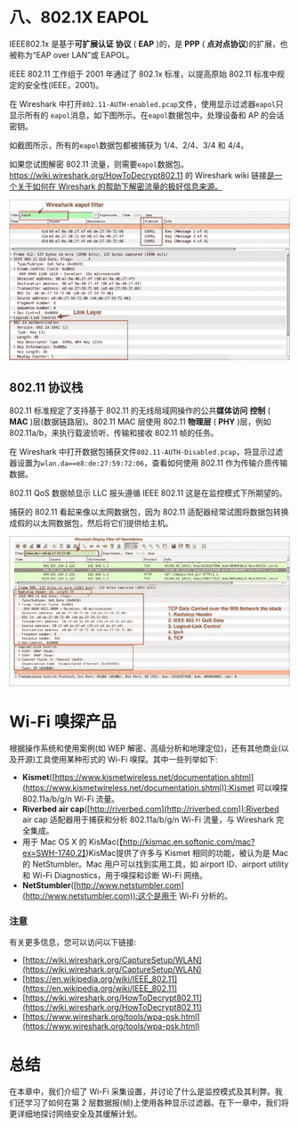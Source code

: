 # 八、802.1X EAPOL

IEEE802.1x 是基于**可扩展认证** **协议** ( **EAP** )的，是 **PPP** ( **点对点协议**)的扩展，也被称为“EAP over LAN”或 EAPOL。

IEEE 802.11 工作组于 2001 年通过了 802.1x 标准，以提高原始 802.11 标准中规定的安全性(IEEE，2001)。

在 Wireshark 中打开`802.11-AUTH-enabled.pcap`文件，使用显示过滤器`eapol`只显示所有的 `eapol`消息，如下图所示。在`eapol`数据包中，处理设备和 AP 的会话密钥。

如截图所示，所有的`eapol`数据包都被捕获为 1/4、2/4、3/4 和 4/4。

如果您试图解密 802.11 流量，则需要`eapol`数据包。https://wiki.wireshark.org/HowToDecrypt802.11 的 Wireshark wiki 链接[是一个关于如何在 Wireshark 的帮助下解密流量的极好信息来源。](https://wiki.wireshark.org/HowToDecrypt802.11)

![802.1X EAPOL](img/00101.jpeg)

## 802.11 协议栈

802.11 标准规定了支持基于 802.11 的无线局域网操作的公共**媒体访问** **控制** ( **MAC** )层(数据链路层)。802.11 MAC 层使用 802.11 **物理层** ( **PHY** )层，例如 802.11a/b，来执行载波侦听、传输和接收 802.11 帧的任务。

在 Wireshark 中打开数据包捕获文件`802.11-AUTH-Disabled.pcap`，将显示过滤器设置为`wlan.da==e8:de:27:59:72:06`，查看如何使用 802.11 作为传输介质传输数据。

802.11 QoS 数据帧显示 LLC 报头遵循 IEEE 802.11 这是在监控模式下所期望的。

捕获的 802.11 看起来像以太网数据包，因为 802.11 适配器经常试图将数据包转换成假的以太网数据包，然后将它们提供给主机。

![The 802.11 protocol stack](img/00102.jpeg)

# Wi-Fi 嗅探产品

根据操作系统和使用案例(如 WEP 解密、高级分析和地理定位)，还有其他商业(以及开源)工具使用某种形式的 Wi-Fi 嗅探。其中一些列举如下:

*   **Kismet**([https://www.kismetwireless.net/documentation.shtml](https://www.kismetwireless.net/documentation.shtml)):Kismet 可以嗅探 802.11a/b/g/n Wi-Fi 流量。
*   **Riverbed air cap**([http://riverbed.com](http://riverbed.com)):Riverbed air cap 适配器用于捕获和分析 802.11a/b/g/n Wi-Fi 流量，与 Wireshark 完全集成。
*   用于 Mac OS X 的 KisMac(【http://kismac.en.softonic.com/mac?ex=SWH-1740.2】)KisMac提供了许多与 Kismet 相同的功能，被认为是 Mac 的 NetStumbler。Mac 用户可以找到实用工具，如 airport ID、airport utility 和 Wi-Fi Diagnostics，用于嗅探和诊断 Wi-Fi 网络。
*   **NetStumbler**([http://www.netstumbler.com](http://www.netstumbler.com)):这个是用于 Wi-Fi 分析的。

### 注意

有关更多信息，您可以访问以下链接:

*   [https://wiki.wireshark.org/CaptureSetup/WLAN](https://wiki.wireshark.org/CaptureSetup/WLAN)
*   [https://en.wikipedia.org/wiki/IEEE_802.11](https://en.wikipedia.org/wiki/IEEE_802.11)
*   [https://wiki.wireshark.org/HowToDecrypt802.11](https://wiki.wireshark.org/HowToDecrypt802.11)
*   [https://www.wireshark.org/tools/wpa-psk.html](https://www.wireshark.org/tools/wpa-psk.html)

# 总结

在本章中，我们介绍了 Wi-Fi 采集设置，并讨论了什么是监控模式及其利弊。我们还学习了如何在第 2 层数据报(帧)上使用各种显示过滤器。在下一章中，我们将更详细地探讨网络安全及其缓解计划。
